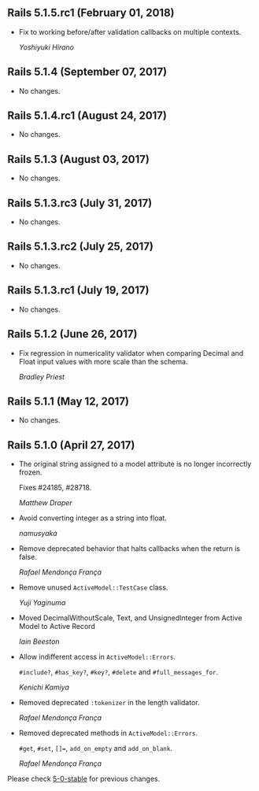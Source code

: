 ## Rails 5.1.5.rc1 (February 01, 2018) ##

*   Fix to working before/after validation callbacks on multiple contexts.

    *Yoshiyuki Hirano*

## Rails 5.1.4 (September 07, 2017) ##

*   No changes.


## Rails 5.1.4.rc1 (August 24, 2017) ##

*   No changes.


## Rails 5.1.3 (August 03, 2017) ##

*   No changes.


## Rails 5.1.3.rc3 (July 31, 2017) ##

*   No changes.


## Rails 5.1.3.rc2 (July 25, 2017) ##

*   No changes.


## Rails 5.1.3.rc1 (July 19, 2017) ##

*   No changes.


## Rails 5.1.2 (June 26, 2017) ##

*   Fix regression in numericality validator when comparing Decimal and Float input 
    values with more scale than the schema.

    *Bradley Priest*


## Rails 5.1.1 (May 12, 2017) ##

*   No changes.


## Rails 5.1.0 (April 27, 2017) ##

*   The original string assigned to a model attribute is no longer incorrectly
    frozen.

    Fixes #24185, #28718.

    *Matthew Draper*

*   Avoid converting integer as a string into float.

    *namusyaka*

*   Remove deprecated behavior that halts callbacks when the return is false.

    *Rafael Mendonça França*

*   Remove unused `ActiveModel::TestCase` class.

    *Yuji Yaginuma*

*   Moved DecimalWithoutScale, Text, and UnsignedInteger from Active Model to Active Record

    *Iain Beeston*

*   Allow indifferent access in `ActiveModel::Errors`.

    `#include?`, `#has_key?`, `#key?`, `#delete` and `#full_messages_for`.

    *Kenichi Kamiya*

*   Removed deprecated `:tokenizer` in the length validator.

    *Rafael Mendonça França*

*   Removed deprecated methods in `ActiveModel::Errors`.

    `#get`, `#set`, `[]=`, `add_on_empty` and `add_on_blank`.

    *Rafael Mendonça França*


Please check [5-0-stable](https://github.com/rails/rails/blob/5-0-stable/activemodel/CHANGELOG.md) for previous changes.
